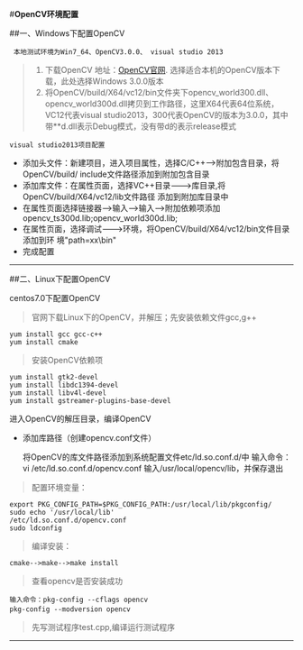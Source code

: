 #**OpenCV环境配置**
  
##一、Windows下配置OpenCV

     本地测试环境为Win7_64、OpenCV3.0.0、 visual studio 2013
>1.   下载OpenCV 地址：[OpenCV官网](https://opencv.org/releases.html").
选择适合本机的OpenCV版本下载，此处选择Windows 3.0.0版本
>2.   将OpenCV/build/X64/vc12/bin文件夹下opencv_world300.dll、opencv_world300d.dll拷贝到工作路径，这里X64代表64位系统，VC12代表visual studio2013，300代表OpenCV的版本为3.0.0，其中带**d.dll表示Debug模式，没有带d的表示release模式


	visual studio2013项目配置

*    添加头文件：新建项目，进入项目属性，选择C/C++-->附加包含目录，将OpenCV/build/	   	 	 include文件路径添加到附加包含目录
*    添加库文件：在属性页面，选择VC++目录--->库目录,将OpenCV/build/X64/vc12/lib文件路径	 添加到附加库目录中
*    在属性页面选择链接器-->输入-->输入-->附加依赖项添加	 	opencv_ts300d.lib;opencv_world300d.lib;
*	在属性页面，选择调试--->环境，将OpenCV/build/X64/vc12/bin文件目录添加到环	境"path=xx\bin"
*	完成配置

----------------------------------------------------------------------
  
##二、Linux下配置OpenCV

centos7.0下配置OpenCV
>
>官网下载Linux下的OpenCV，并解压；先安装依赖文件gcc,g++

	yum install gcc gcc-c++  
	yum install cmake
				
>   安装OpenCV依赖项

	yum install gtk2-devel  
	yum install libdc1394-devel  
	yum install libv4l-devel  
	yum install gstreamer-plugins-base-devel 


进入OpenCV的解压目录，编译OpenCV


* 添加库路径（创建opencv.conf文件）

	将OpenCV的库文件路径添加到系统配置文件etc/ld.so.conf.d/中
    输入命令：vi /etc/ld.so.conf.d/opencv.conf
    输入/usr/local/opencv/lib，并保存退出


>   配置环境变量：

   	export PKG_CONFIG_PATH=$PKG_CONFIG_PATH:/usr/local/lib/pkgconfig/
	sudo echo '/usr/local/lib' 
	/etc/ld.so.conf.d/opencv.conf
	sudo ldconfig

>编译安装：

    cmake-->make-->make install


>   查看opencv是否安装成功

    输入命令：pkg-config --cflags opencv
	pkg-config --modversion opencv　　　 
>   先写测试程序test.cpp,编译运行测试程序

--------------------------------- 